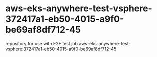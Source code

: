 # aws-eks-anywhere-test-vsphere-372417a1-eb50-4015-a9f0-be69af8df712-45
repository for use with E2E test job aws-eks-anywhere-test-vsphere:372417a1-eb50-4015-a9f0-be69af8df712-45
